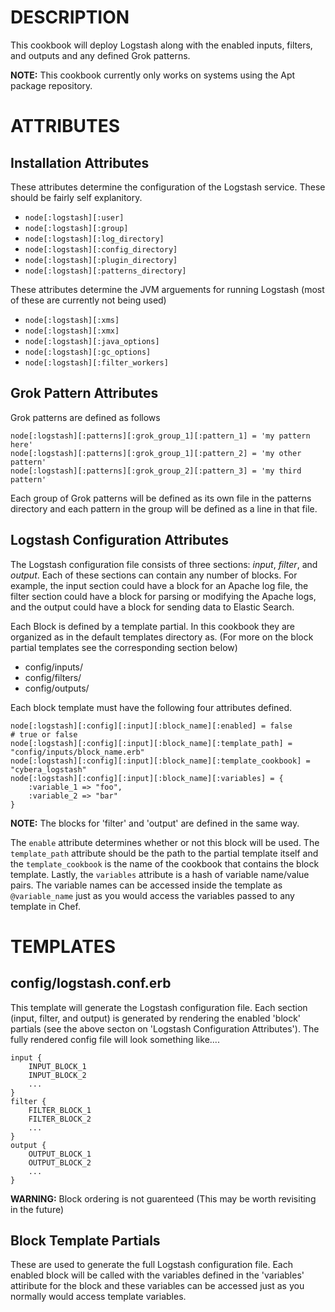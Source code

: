 DESCRIPTION
===========
This cookbook will deploy Logstash along with the enabled inputs, filters, and outputs and any defined Grok patterns.

__NOTE:__ This cookbook currently only works on systems using the Apt package repository.

ATTRIBUTES
==========
Installation Attributes
-----------------------
These attributes determine the configuration of the Logstash service. These should be fairly self explanitory.
* `node[:logstash][:user]`
* `node[:logstash][:group]`
* `node[:logstash][:log_directory]`
* `node[:logstash][:config_directory]`
* `node[:logstash][:plugin_directory]`
* `node[:logstash][:patterns_directory]`

These attributes determine the JVM arguements for running Logstash (most of these are currently not being used)
* `node[:logstash][:xms]`
* `node[:logstash][:xmx]`
* `node[:logstash][:java_options]`
* `node[:logstash][:gc_options]`
* `node[:logstash][:filter_workers]`

Grok Pattern Attributes
-----------------------
Grok patterns are defined as follows
```
node[:logstash][:patterns][:grok_group_1][:pattern_1] = 'my pattern here'
node[:logstash][:patterns][:grok_group_1][:pattern_2] = 'my other pattern'
node[:logstash][:patterns][:grok_group_2][:pattern_3] = 'my third pattern'
```
Each group of Grok patterns will be defined as its own file in the patterns directory and each pattern in the group will be defined as a line in that file.

Logstash Configuration Attributes
---------------------------------
The Logstash configuration file consists of three sections: _input_, _filter_, and _output_. Each of these sections can contain any number of blocks. For example, the input section could have a block for an Apache log file, the filter section could have a block for parsing or modifying the Apache logs, and the output could have a block for sending data to Elastic Search.

Each Block is defined by a template partial. In this cookbook they are organized as in the default templates directory as. (For more on the block partial templates see the corresponding section below)
* config/inputs/
* config/filters/
* config/outputs/

Each block template must have the following four attributes defined.
```
node[:logstash][:config][:input][:block_name][:enabled] = false        # true or false
node[:logstash][:config][:input][:block_name][:template_path] = "config/inputs/block_name.erb"
node[:logstash][:config][:input][:block_name][:template_cookbook] = "cybera_logstash"
node[:logstash][:config][:input][:block_name][:variables] = {
    :variable_1 => "foo",
    :variable_2 => "bar"
}
```
__NOTE:__ The blocks for 'filter' and 'output' are defined in the same way. 

The `enable` attribute determines whether or not this block will be used. The `template_path` attribute should be the path to the partial template itself and the `template_cookbook` is the name of the cookbook that contains the block template. Lastly, the `variables` attribute is a hash of variable name/value pairs. The variable names can be accessed inside the template as `@variable_name` just as you would access the variables passed to any template in Chef.

TEMPLATES
=========
config/logstash.conf.erb
------------------------
This template will generate the Logstash configuration file. Each section (input, filter, and output) is generated by rendering the enabled 'block' partials (see the above secton on 'Logstash Configuration Attributes'). The fully rendered config file will look something like....
```
input {
    INPUT_BLOCK_1
    INPUT_BLOCK_2
    ...
}
filter {
    FILTER_BLOCK_1
    FILTER_BLOCK_2
    ...
}
output {
    OUTPUT_BLOCK_1
    OUTPUT_BLOCK_2
    ...
}
```
__WARNING:__ Block ordering is not guarenteed (This may be worth revisiting in the future)

Block Template Partials
-----------------------
These are used to generate the full Logstash configuration file. Each enabled block will be called with the variables defined in the 'variables' attiribute for the block and these variables can be accessed just as you normally would access template variables. 
